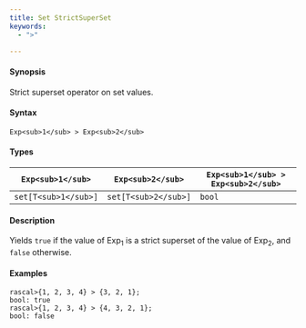 ```yaml
---
title: Set StrictSuperSet
keywords:
  - ">"

---
```


#### Synopsis

Strict superset operator on set values.

#### Syntax

`Exp<sub>1</sub> > Exp<sub>2</sub>`

#### Types


| `Exp<sub>1</sub>`    |  `Exp<sub>2</sub>`    | `Exp<sub>1</sub> > Exp<sub>2</sub>`  |
| --- | --- | --- |
| `set[T<sub>1</sub>]` |  `set[T<sub>2</sub>]` | `bool`               |


#### Description

Yields `true` if the value of Exp<sub>1</sub> is a strict superset of the value of Exp<sub>2</sub>, and `false` otherwise.

#### Examples


```rascal-shell
rascal>{1, 2, 3, 4} > {3, 2, 1};
bool: true
rascal>{1, 2, 3, 4} > {4, 3, 2, 1};
bool: false
```


